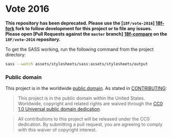 # Vote 2016

**This repository has been deprecated. Please use the [`18F/vote-2016`] [18f-fork]
fork to follow development for this project or to file any issues. Please open
[Pull Requests against the `master` branch] [18f-compare] on the `18F/vote-2016`
repository.**

[18f-fork]: https://github.com/18F/vote-2016 "GitHub 18F Vote 2016 Fork"
[18f-compare]: https://github.com/18F/vote-2016/compare/master... "GitHub 18F Vote 2016 Pull Request"

To get the SASS working, run the following command from the project directory:

```sh
sass --watch assets/stylesheets/sass:assets/stylesheets/output
```

### Public domain

This project is in the worldwide [public domain](LICENSE.md). As stated in [CONTRIBUTING](CONTRIBUTING.md):

> This project is in the public domain within the United States. Worldwide,
> copyright and related rights are waived through the
> [CC0 1.0 Universal public domain dedication](https://creativecommons.org/publicdomain/zero/1.0/).

> All contributions to this project will be released under the CC0 dedication.
> By submitting a pull request, you are agreeing to comply with this waiver of copyright interest.
